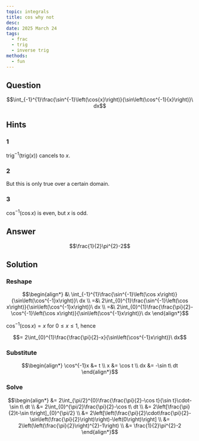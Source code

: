 ```yaml
---
topic: integrals
title: cos why not
desc: 
date: 2025 March 24
tags:
  - frac
  - trig
  - inverse trig
methods:
  - fun
---
```



## Question
```math
\int_{-1}^{1}\frac{\sin^{-1}\left(\cos{x}\right)}{\sin\left(\cos^{-1}{x}\right)}\ dx
```


## Hints

### 1
$\text{trig}^{-1}(\text{trig}(x))$ cancels to $x$.

### 2
But this is only true over a certain domain.

### 3
$\cos^{-1}\left( \cos{x} \right)$ is even, but $x$ is odd.


## Answer
```math
\frac{1}{2}\pi^{2}-2
```


## Solution

### Reshape
```math
\begin{align*}
  &\ \int_{-1}^{1}\frac{\sin^{-1}\left(\cos x\right)}{\sin\left(\cos^{-1}x\right)}\ dx
  \\ =&\ 2\int_{0}^{1}\frac{\sin^{-1}\left(\cos x\right)}{\sin\left(\cos^{-1}x\right)}\ dx
  \\ =&\ 2\int_{0}^{1}\frac{\frac{\pi}{2}-\cos^{-1}\left(\cos x\right)}{\sin\left(\cos^{-1}x\right)}\ dx
\end{align*}
```

$\cos^{-1}(\cos{x}) = x$ for $0 \leq x \leq 1$, hence

```math
= 2\int_{0}^{1}\frac{\frac{\pi}{2}-x}{\sin\left(\cos^{-1}x\right)}\ dx
```

### Substitute
```math
\begin{align*}
  \cos^{-1}x &= t
  \\ x &= \cos t
  \\ dx &= -\sin t\ dt
\end{align*}
```

### Solve
```math
\begin{align*}
  &= 2\int_{\pi/2}^{0}\frac{\frac{\pi}{2}-\cos t}{\sin t}\cdot-\sin t\ dt
  \\ &= 2\int_{0}^{\pi/2}\frac{\pi}{2}-\cos t\ dt
  \\ &= 2\left[\frac{\pi}{2}t-\sin t\right]_{0}^{\pi/2}
  \\ &= 2\left[\left(\frac{\pi}{2}\cdot\frac{\pi}{2}-\sin\left(\frac{\pi}{2}\right)\right)-\left(0\right)\right]
  \\ &= 2\left(\left(\frac{\pi}{2}\right)^{2}-1\right)
  \\ &= \frac{1}{2}\pi^{2}-2
\end{align*}
```
